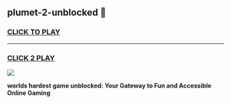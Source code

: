 
## plumet-2-unblocked 👋
<h3>
<a href="https://premium.freeplayer.one?title=plumet-2-unblocked&ref=14F">CLICK TO PLAY</a></h3>
<hr>

<h3>
<a href="https://premium.freeplayer.one?title=plumet-2-unblocked&ref=14F">CLICK 2 PLAY</a>
  
</h3>

<a href="https://premium.freeplayer.one?title=plumet-2-unblocked&ref=12F/"><img src="https://clearcache.store/games.png"></a>


**worlds hardest game unblocked: Your Gateway to Fun and Accessible Online Gaming**

